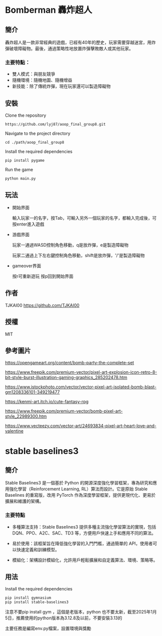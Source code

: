 # Bomberman 轟炸超人

## 簡介
轟炸超人是一款非常經典的遊戲，已經有40年的歷史，玩家需要穿越迷宮，用炸彈破壞障礙物。最後，通過策略性地放置炸彈擊敗敵人或其他玩家。

### 主要特點：
- 雙人模式：與朋友競爭
- 隨機環境：隨機地圖、隨機增益
- 新技能：除了傳統炸彈，現在玩家還可以製造障礙物

## 安裝
Clone the repository
```
https://github.com/lyj87/aoop_final_group8.git
```

Navigate to the project directory
```
cd ./path/aoop_final_group8
```

Install the required dependencies
```
pip install pygame
```
Run the game
```
python main.py
```

## 玩法
- 開始界面

  輸入玩家一的名字，按Tab，可輸入另外一個玩家的名字，都輸入完成後，可按enter進入遊戲
  
- 游戲界面

   玩家一通過WASD控制角色移動，q是放炸彈，e是製造障礙物

   玩家二通過上下左右鍵控制角色移動，shift是放炸彈，'/'是製造障礙物

- gameover界面

  按r可重新遊玩
  按p回到開始界面

## 作者
TJKAI00  https://github.com/TJKAI00

## 授權
MIT

## 參考圖片
https://opengameart.org/content/bomb-party-the-complete-set

https://www.freepik.com/premium-vector/pixel-art-explosion-icon-retro-8-bit-style-burst-illustration-gaming-graphics_285202478.htm

https://www.istockphoto.com/vector/vector-pixel-art-isolated-bomb-blast-gm1208336101-349219477

https://kenmi-art.itch.io/cute-fantasy-rpg

https://www.freepik.com/premium-vector/bomb-pixel-art-style_22989300.htm

https://www.vecteezy.com/vector-art/24693834-pixel-art-heart-love-and-valentine

# stable baselines3

## 簡介

Stable Baselines3 是一個基於 Python 的開源深度強化學習框架，專為研究和應用強化學習（Reinforcement Learning, RL）算法而設計。它是原始 Stable Baselines 的重寫版，改用 PyTorch 作為深度學習框架，提供更現代化、更易於擴展和維護的架構。

### 主要特點

- 多種算法支持：Stable Baselines3 提供多種主流強化學習算法的實現，包括 DQN、PPO、A2C、SAC、TD3 等，方便用戶快速上手和應用不同的算法。

- 易於使用：該框架旨在降低強化學習的入門門檻，通過簡單的 API，使用者可以快速定義和訓練模型。

- 模組化：架構設計模組化，允許用戶輕鬆擴展和自定義算法、環境、策略等。

## 用法

Install the required dependencies
```
pip install gymnasium
pip install stable-baselines3
```

注意不要pip install gym ，這個是老版本，python 也不要太新，截至2025年1月5日，推薦使用的python版本為3.12.8及以前，不要安裝3.13的

主要任務是編寫env.py檔案，設置環境與獎勵
